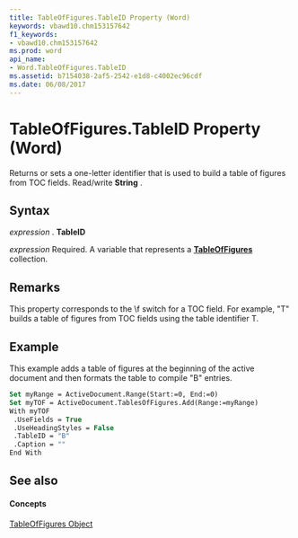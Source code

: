 ```yaml
---
title: TableOfFigures.TableID Property (Word)
keywords: vbawd10.chm153157642
f1_keywords:
- vbawd10.chm153157642
ms.prod: word
api_name:
- Word.TableOfFigures.TableID
ms.assetid: b7154038-2af5-2542-e1d8-c4002ec96cdf
ms.date: 06/08/2017
---
```



# TableOfFigures.TableID Property (Word)

Returns or sets a one-letter identifier that is used to build a table of figures from TOC fields. Read/write  **String** .


## Syntax

 _expression_ . **TableID**

 _expression_ Required. A variable that represents a **[TableOfFigures](tableoffigures-object-word.md)** collection.


## Remarks

This property corresponds to the \f switch for a TOC field. For example, "T" builds a table of figures from TOC fields using the table identifier T.


## Example

This example adds a table of figures at the beginning of the active document and then formats the table to compile "B" entries.


```vb
Set myRange = ActiveDocument.Range(Start:=0, End:=0) 
Set myTOF = ActiveDocument.TablesOfFigures.Add(Range:=myRange) 
With myTOF 
 .UseFields = True 
 .UseHeadingStyles = False 
 .TableID = "B" 
 .Caption = "" 
End With
```


## See also


#### Concepts


[TableOfFigures Object](tableoffigures-object-word.md)

